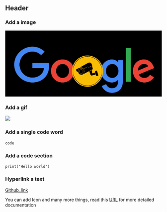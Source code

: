 
## Header

### Add a image
![Alt text](image.png)

### Add a gif
![](https://media.tenor.com/8O0arVsFcp4AAAAd/yeah-yes.gif)

### Add a single code word
`code`

### Add a code section
```
print("Hello world")
```

### Hyperlink a text

[Github_link](https://github.com/Ravikumar10593-hub/Ravikumar10593-hub)


You can add Icon and many more things, read this [URL](https://gerrit.googlesource.com/gitiles/+/HEAD/Documentation/markdown.md) for more detailed documentation


